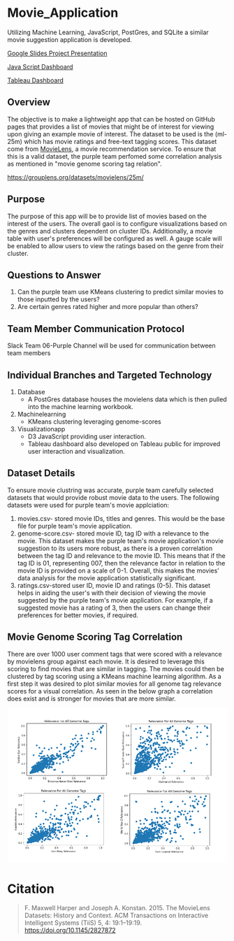 # Movie_Application
Utilizing Machine Learning, JavaScript, PostGres, and SQLite a similar movie suggestion application is developed.

[Google Slides Project Presentation](https://docs.google.com/presentation/d/1zOGgT9MDqIZ27gWdtoPrHMQ59aiYRrBtwYaAyDOytTI/edit?usp=sharing) 

[Java Script Dashboard](https://jj2773.github.io/Movie_Application/) 

[Tableau Dashboard](https://jj2773.github.io/Tableau_Embedded_Dashboard/) 

## Overview
The objective is to make a lightweight app that can be hosted on GitHub pages that provides a list of movies that might be of interest for viewing upon giving an example movie of interest.  The dataset to be used is the (ml-25m) which has movie ratings and free-text tagging scores.  This dataset come from [MovieLens](http://movielens.org), a movie recommendation service. To ensure that this is a valid dataset, the purple team perfomed some correlation analysis as mentioned in "movie genome scoring tag relation". 

https://grouplens.org/datasets/movielens/25m/

## Purpose
The purpose of this app will be to provide list of movies based on the interest of the users. The overall gaol is to configure visualizations based on the genres and clusters dependent on cluster IDs. Additionally, a movie table with user's preferences will be configured as well. A gauge scale will be enabled to allow users to view the ratings based on the genre from their cluster. 

## Questions to Answer
1) Can the purple team use KMeans clustering to predict similar movies to those inputted by the users?
2) Are certain genres rated higher and more popular than others?

## Team Member Communication Protocol
Slack Team 06-Purple Channel will be used for communication between team members

## Individual Branches and Targeted Technology

1. Database 
   - A PostGres database houses the movielens data which is then pulled into the machine learning workbook.
2. Machinelearning 
   - KMeans clustering leveraging genome-scores
3. Visualizationapp
   - D3 JavaScript providing user interaction.
   - Tableau dashboard also developed on Tableau public for improved user interaction and visualization.

## Dataset Details
To ensure movie clustring was accurate, purple team carefully selected datasets that would provide robust movie data to the users. The following datasets were used for purple team's movie applciation:
1) movies.csv- stored movie IDs, titles and genres. This would be the base file for purple team's movie application.
2) genome-score.csv- stored movie ID, tag ID with a relevance to the movie. This dataset makes the purple team's movie application's movie suggestion to its users more robust, as there is a proven correlation between the tag ID and relevance to the movie ID. This means that if the tag ID is 01, representing 007, then the relevance factor in relation to the movie ID is provided on a scale of 0-1. Overall, this makes the movies' data analysis for the movie application statistically significant. 
3) ratings.csv-stored user ID, movie ID and ratings (0-5). This dataset helps in aiding the user's with their decision of viewing the movie suggested by the purple team's movie application. For example, if a suggested movie has a rating of 3, then the users can change their preferences for better movies, if required.

## Movie Genome Scoring Tag Correlation
There are over 1000 user comment tags that were scored with a relevance by movielens group against each movie.  It is desired to leverage this scoring to find movies that are similar in tagging.  The movies could then be clustered by tag scoring using a KMeans machine learning algorithm. As a first step it was desired to plot similar movies for all genome tag relevance scores for a visual correlation.  As seen in the below graph a correlation does exist and is stronger for movies that are more similar.

![alt text](https://github.com/jj2773/Movie_Application/blob/main/Resources/readme_correl.png)



Citation
========
> F. Maxwell Harper and Joseph A. Konstan. 2015. The MovieLens Datasets: History and Context. ACM Transactions on Interactive Intelligent Systems (TiiS) 5, 4: 19:1–19:19. <https://doi.org/10.1145/2827872>

